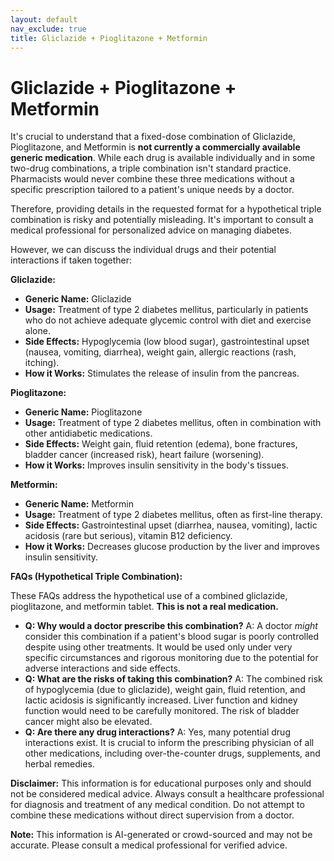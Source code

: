 ```yaml
---
layout: default
nav_exclude: true
title: Gliclazide + Pioglitazone + Metformin
---
```


# Gliclazide + Pioglitazone + Metformin

It's crucial to understand that a fixed-dose combination of Gliclazide, Pioglitazone, and Metformin is **not currently a commercially available generic medication**.  While each drug is available individually and in some two-drug combinations, a triple combination isn't standard practice.  Pharmacists would never combine these three medications without a specific prescription tailored to a patient's unique needs by a doctor.

Therefore, providing details in the requested format for a hypothetical triple combination is risky and potentially misleading.  It's important to consult a medical professional for personalized advice on managing diabetes.


However, we can discuss the individual drugs and their potential interactions if taken together:


**Gliclazide:**

* **Generic Name:** Gliclazide
* **Usage:**  Treatment of type 2 diabetes mellitus, particularly in patients who do not achieve adequate glycemic control with diet and exercise alone.
* **Side Effects:** Hypoglycemia (low blood sugar), gastrointestinal upset (nausea, vomiting, diarrhea), weight gain, allergic reactions (rash, itching).
* **How it Works:**  Stimulates the release of insulin from the pancreas.

**Pioglitazone:**

* **Generic Name:** Pioglitazone
* **Usage:** Treatment of type 2 diabetes mellitus, often in combination with other antidiabetic medications.
* **Side Effects:** Weight gain, fluid retention (edema), bone fractures, bladder cancer (increased risk), heart failure (worsening).
* **How it Works:** Improves insulin sensitivity in the body's tissues.

**Metformin:**

* **Generic Name:** Metformin
* **Usage:** Treatment of type 2 diabetes mellitus, often as first-line therapy.
* **Side Effects:** Gastrointestinal upset (diarrhea, nausea, vomiting), lactic acidosis (rare but serious), vitamin B12 deficiency.
* **How it Works:** Decreases glucose production by the liver and improves insulin sensitivity.


**FAQs (Hypothetical Triple Combination):**

These FAQs address the hypothetical use of a combined gliclazide, pioglitazone, and metformin tablet.  **This is not a real medication.**

* **Q: Why would a doctor prescribe this combination?**  A:  A doctor *might* consider this combination if a patient's blood sugar is poorly controlled despite using other treatments. It would be used only under very specific circumstances and rigorous monitoring due to the potential for adverse interactions and side effects.
* **Q: What are the risks of taking this combination?** A: The combined risk of hypoglycemia (due to gliclazide), weight gain, fluid retention, and lactic acidosis is significantly increased.  Liver function and kidney function would need to be carefully monitored.  The risk of bladder cancer might also be elevated.
* **Q: Are there any drug interactions?** A: Yes, many potential drug interactions exist.  It is crucial to inform the prescribing physician of all other medications, including over-the-counter drugs, supplements, and herbal remedies.


**Disclaimer:** This information is for educational purposes only and should not be considered medical advice.  Always consult a healthcare professional for diagnosis and treatment of any medical condition.  Do not attempt to combine these medications without direct supervision from a doctor.


**Note:** This information is AI-generated or crowd-sourced and may not be accurate. Please consult a medical professional for verified advice.